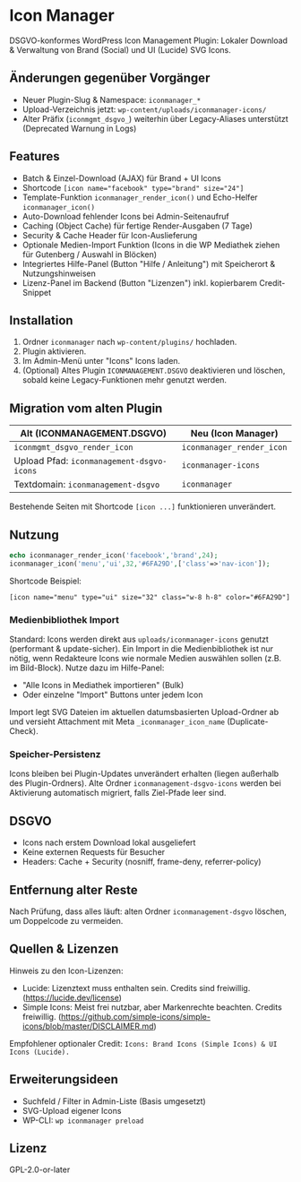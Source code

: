 # Icon Manager

DSGVO-konformes WordPress Icon Management Plugin: Lokaler Download & Verwaltung von Brand (Social) und UI (Lucide) SVG Icons.

## Änderungen gegenüber Vorgänger
- Neuer Plugin-Slug & Namespace: `iconmanager_*`
- Upload-Verzeichnis jetzt: `wp-content/uploads/iconmanager-icons/`
- Alter Präfix (`iconmgmt_dsgvo_`) weiterhin über Legacy-Aliases unterstützt (Deprecated Warnung in Logs)

## Features
- Batch & Einzel-Download (AJAX) für Brand + UI Icons
- Shortcode `[icon name="facebook" type="brand" size="24"]`
- Template-Funktion `iconmanager_render_icon()` und Echo-Helfer `iconmanager_icon()`
- Auto-Download fehlender Icons bei Admin-Seitenaufruf
- Caching (Object Cache) für fertige Render-Ausgaben (7 Tage)
- Security & Cache Header für Icon-Auslieferung
- Optionale Medien-Import Funktion (Icons in die WP Mediathek ziehen für Gutenberg / Auswahl in Blöcken)
- Integriertes Hilfe-Panel (Button "Hilfe / Anleitung") mit Speicherort & Nutzungshinweisen
- Lizenz-Panel im Backend (Button "Lizenzen") inkl. kopierbarem Credit-Snippet

## Installation
1. Ordner `iconmanager` nach `wp-content/plugins/` hochladen.
2. Plugin aktivieren.
3. Im Admin-Menü unter "Icons" Icons laden.
4. (Optional) Altes Plugin `ICONMANAGEMENT.DSGVO` deaktivieren und löschen, sobald keine Legacy-Funktionen mehr genutzt werden.

## Migration vom alten Plugin
| Alt (ICONMANAGEMENT.DSGVO) | Neu (Icon Manager) |
|---------------------------|--------------------|
| `iconmgmt_dsgvo_render_icon` | `iconmanager_render_icon` |
| Upload Pfad: `iconmanagement-dsgvo-icons` | `iconmanager-icons` |
| Textdomain: `iconmanagement-dsgvo` | `iconmanager` |

Bestehende Seiten mit Shortcode `[icon ...]` funktionieren unverändert.

## Nutzung
```php
echo iconmanager_render_icon('facebook','brand',24);
iconmanager_icon('menu','ui',32,'#6FA29D',['class'=>'nav-icon']);
```
Shortcode Beispiel:
```
[icon name="menu" type="ui" size="32" class="w-8 h-8" color="#6FA29D"]
```

### Medienbibliothek Import
Standard: Icons werden direkt aus `uploads/iconmanager-icons` genutzt (performant & update-sicher). Ein Import in die Medienbibliothek ist nur nötig, wenn Redakteure Icons wie normale Medien auswählen sollen (z.B. im Bild-Block). Nutze dazu im Hilfe-Panel:

- "Alle Icons in Mediathek importieren" (Bulk)
- Oder einzelne "Import" Buttons unter jedem Icon

Import legt SVG Dateien im aktuellen datumsbasierten Upload-Ordner ab und versieht Attachment mit Meta `_iconmanager_icon_name` (Duplicate-Check).

### Speicher-Persistenz
Icons bleiben bei Plugin-Updates unverändert erhalten (liegen außerhalb des Plugin-Ordners). Alte Ordner `iconmanagement-dsgvo-icons` werden bei Aktivierung automatisch migriert, falls Ziel-Pfade leer sind.

## DSGVO
- Icons nach erstem Download lokal ausgeliefert
- Keine externen Requests für Besucher
- Headers: Cache + Security (nosniff, frame-deny, referrer-policy)

## Entfernung alter Reste
Nach Prüfung, dass alles läuft: alten Ordner `iconmanagement-dsgvo` löschen, um Doppelcode zu vermeiden.

## Quellen & Lizenzen
Hinweis zu den Icon-Lizenzen:

- Lucide: Lizenztext muss enthalten sein. Credits sind freiwillig. (<https://lucide.dev/license>)
- Simple Icons: Meist frei nutzbar, aber Markenrechte beachten. Credits freiwillig. (<https://github.com/simple-icons/simple-icons/blob/master/DISCLAIMER.md>)

Empfohlener optionaler Credit: `Icons: Brand Icons (Simple Icons) & UI Icons (Lucide).`

## Erweiterungsideen
- Suchfeld / Filter in Admin-Liste (Basis umgesetzt)
- SVG-Upload eigener Icons
- WP-CLI: `wp iconmanager preload`

## Lizenz
GPL-2.0-or-later
